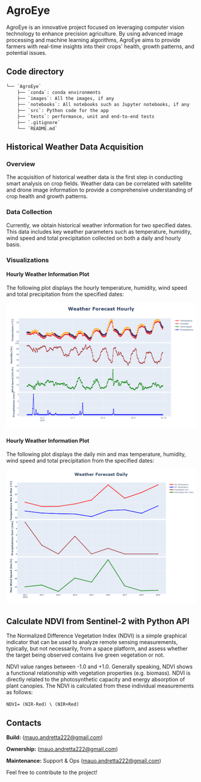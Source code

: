 # AgroEye
AgroEye is an innovative project focused on leveraging computer vision technology to enhance precision agriculture. By using advanced image processing and machine learning algorithms, AgroEye aims to provide farmers with real-time insights into their crops' health, growth patterns, and potential issues.
 
## Code directory
 
```
└── `AgroEye`
    ├── `conda`: conda environments
    ├── `images`: All the images, if any
    ├── `notebooks`: All notebooks such as Jupyter notebooks, if any
    ├── `src`: Python code for the app
    ├── `tests`: performance, unit and end-to-end tests
    ├── `.gitignore`
    └── `README.md`
```


## Historical Weather Data Acquisition

### Overview

The acquisition of historical weather data is the first step in conducting smart analysis on crop fields. Weather data can be correlated with satellite and drone image information to provide a comprehensive understanding of crop health and growth patterns.

### Data Collection

Currently, we obtain historical weather information for two specified dates. This data includes key weather parameters such as temperature, humidity, wind speed and total precipitation collected on both a daily and hourly basis.

### Visualizations

#### Hourly Weather Information Plot

The following plot displays the hourly temperature, humidity, wind speed and total precipitation from the specified dates:

<img src="images/weather_forecast_hourly.png" width="600" alt="Hourly Weather Information">


#### Hourly Weather Information Plot

The following plot displays the daily min and max temperature, humidity, wind speed and total precipitation from the specified dates:

<img src="images/weather_forecast_daily.png" width="600" alt="Hourly Weather Information">


## Calculate NDVI from Sentinel-2 with Python API

The Normalized Difference Vegetation Index (NDVI) is a simple graphical indicator that can be used to analyze remote sensing measurements, typically, but not necessarily, from a space platform, and assess whether the target being observed contains live green vegetation or not.

NDVI value ranges between -1.0 and +1.0. Generally speaking, NDVI shows a functional relationship with vegetation properties (e.g. biomass). NDVI is directly related to the photosynthetic capacity and energy absorption of plant canopies. The NDVI is calculated from these individual measurements as follows:

`NDVI= (NIR-Red) \ (NIR+Red)`
 
 
## Contacts
**Build:** (mauo.andretta222@gmail.com)
 
**Ownership:** (mauo.andretta222@gmail.com)
 
**Maintenance:** 
Support & Ops (mauo.andretta222@gmail.com)

Feel free to contribute to the project!
